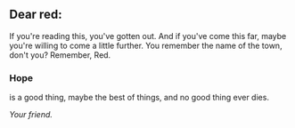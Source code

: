 ## Dear red:

If you're reading this, you've gotten out.
And if you've come this far, maybe you're willing to come a little further.
You remember the name of the town, don't you? Remember, Red.

### Hope

is a good thing, maybe the best of things,
and no good thing ever dies.

*Your friend.*
